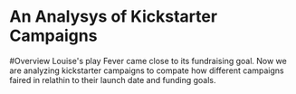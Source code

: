 # An Analysys of Kickstarter Campaigns

#Overview
Louise's play Fever came close to its fundraising goal.  Now we are analyzing kickstarter campaigns to compate how different campaigns faired in relathin to their launch date and funding goals.
